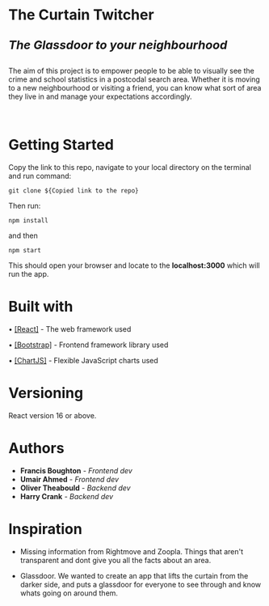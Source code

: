 # The Curtain Twitcher <p><small><em>The Glassdoor to your neighbourhood</em></small></p>
The aim of this project is to empower people to be able to visually see the crime and school statistics in a postcodal search area. Whether it is moving to a new neighbourhood or visiting a friend, you can know what sort of area they live in and manage your expectations accordingly.

<br />

# Getting Started
Copy the link to this repo, navigate to your local directory on the terminal and run command:

```
git clone ${Copied link to the repo}
```

Then run:
```
npm install
```
and then
```
npm start
```

This should open your browser and locate to the **localhost:3000** which will run the app. 

# Built with

<p> • <a href='https://reactjs.org/'>[React]</a> - The web framework used</p>
<p> • <a href='http://getbootstrap.com/docs/4.0/getting-started/introduction/'>[Bootstrap]</a> - Frontend framework library used</p>
<p> • <a href='http://www.chartjs.org/'>[ChartJS]</a> - Flexible JavaScript charts used</p>

# Versioning 

React version 16 or above.

<h1>Authors</h1>

* **Francis Boughton** - *Frontend dev*
* **Umair Ahmed** - *Frontend dev*
* **Oliver Theabould** - *Backend dev*
* **Harry Crank** - *Backend dev*

# Inspiration
- Missing information from Rightmove and Zoopla. Things that aren't transparent and dont give you all the facts about an area. 

- Glassdoor. We wanted to create an app that lifts the curtain from the darker side, and puts a glassdoor for everyone to see through and know whats going on around them.
